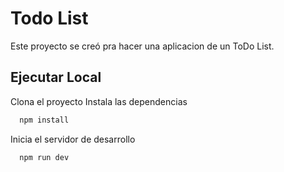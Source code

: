 # Todo List

Este proyecto se creó pra hacer una aplicacion de un ToDo List.

## Ejecutar Local

Clona el proyecto
Instala las dependencias

```bash
  npm install
```

Inicia el servidor de desarrollo

```bash
  npm run dev
```
